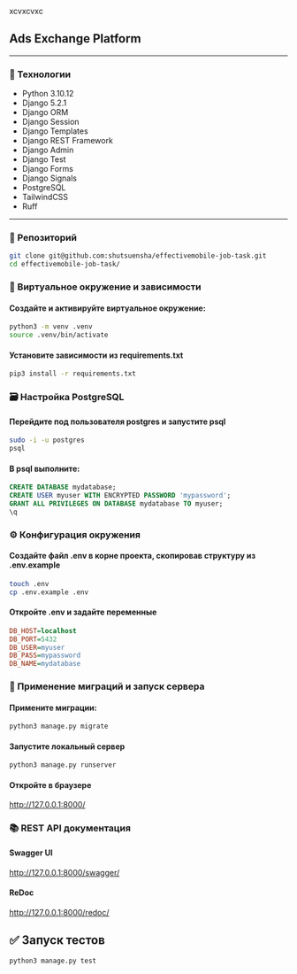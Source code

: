 xcvxcvxc


## Ads Exchange Platform
---

### 🔧 Технологии
- Python 3.10.12
- Django 5.2.1
- Django ORM
- Django Session
- Django Templates
- Django REST Framework
- Django Admin 
- Django Test
- Django Forms
- Django Signals
- PostgreSQL
- TailwindCSS
- Ruff

---
### 🔗 Репозиторий
```bash
git clone git@github.com:shutsuensha/effectivemobile-job-task.git
cd effectivemobile-job-task/
```

### 🐍 Виртуальное окружение и зависимости
#### Создайте и активируйте виртуальное окружение:
```bash
python3 -m venv .venv
source .venv/bin/activate
```
#### Установите зависимости из requirements.txt
```bash
pip3 install -r requirements.txt
```

### 🗃 Настройка PostgreSQL
#### Перейдите под пользователя postgres и запустите psql
```bash
sudo -i -u postgres
psql
```
#### В psql выполните:
```sql
CREATE DATABASE mydatabase;
CREATE USER myuser WITH ENCRYPTED PASSWORD 'mypassword';
GRANT ALL PRIVILEGES ON DATABASE mydatabase TO myuser;
\q
```

### ⚙️ Конфигурация окружения
#### Создайте файл .env в корне проекта, скопировав структуру из .env.example
```bash
touch .env
cp .env.example .env
```

#### Откройте .env и задайте переменные
```ini
DB_HOST=localhost
DB_PORT=5432
DB_USER=myuser
DB_PASS=mypassword
DB_NAME=mydatabase
```

### 🚀 Применение миграций и запуск сервера
#### Примените миграции:
```bash
python3 manage.py migrate
```
#### Запустите локальный сервер
```bash
python3 manage.py runserver
```
#### Откройте в браузере
http://127.0.0.1:8000/

### 📚 REST API документация
#### Swagger UI
http://127.0.0.1:8000/swagger/
#### ReDoc
http://127.0.0.1:8000/redoc/

## ✅ Запуск тестов
```bash
python3 manage.py test
```